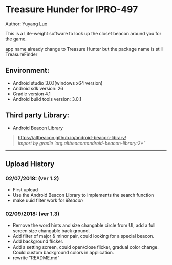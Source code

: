 # Treasure Hunder for IPRO-497 

Author: Yuyang Luo

This is a Lite-weight software to look up the closet beacon around you for the game.

app name already change to Treasure Hunter but the package name is still TreasureFinder  

## Environment:  
* Android studio 3.0.1(windows x64 version)  
* Android sdk version: 26  
* Gradle version 4.1  
* Android build tools version: 3.0.1  



## Third party Library:
* Android Beacon Library
> https://altbeacon.github.io/android-beacon-library/  
*import by gradle 'org.altbeacon:android-beacon-library:2+'* 
--------------

## Upload History

### 02/07/2018: (ver 1.2)
* First upload
* Use the Android Beacon Library to implements the search function
* make uuid fliter work for *iBeacon*

### 02/09/2018: (ver 1.3)
* Remove the word hints and size changable circle from UI, add a full screen size changable back ground.
* Add filter of major & minor pair, could looking for a special beacon.
* Add background flicker.
* Add a setting screen, could open/close flicker, gradual color change. Could custom background colors in application.  
* rewrite "README.md"  

